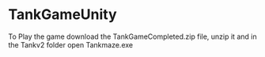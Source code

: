 # TankGameUnity
To Play the game download the TankGameCompleted.zip file, unzip it and in the Tankv2 folder open Tankmaze.exe
